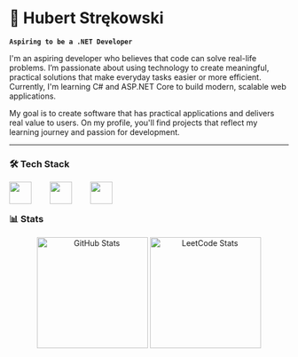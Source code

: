 # 🦾 Hubert Strękowski

**`Aspiring to be a .NET Developer`**

I'm an aspiring developer who believes that code can solve real-life problems. I’m passionate about using technology to create meaningful, practical solutions that make everyday tasks easier or more efficient.
Currently, I'm learning C# and ASP.NET Core to build modern, scalable web applications.

My goal is to create software that has practical applications and delivers real value to users. On my profile, you'll find projects that reflect my learning journey and passion for development.

---

<!-- Tutaj będą TOP PROJECTS jak już je zrobie -->

### 🛠 Tech Stack
<img align="left" width="40px;" style="padding-right: 30px;" src="https://cdn.jsdelivr.net/gh/devicons/devicon@latest/icons/csharp/csharp-plain.svg" />
<img align="left" width="40px;" style="padding-right: 30px;" src="https://cdn.jsdelivr.net/gh/devicons/devicon@latest/icons/dotnetcore/dotnetcore-original.svg" />
<img align="left" width="40px;" style="padding-right: 30px;" src="https://cdn.jsdelivr.net/gh/devicons/devicon@latest/icons/git/git-original.svg" />                  
          

<br/>

#

### 📊 Stats
<!--![GitHub Stats](https://github-readme-stats.vercel.app/api?username=hstrekowski&show_icons=true&theme=github_dark)
<a href="https://leetcode.com/hstrekowski/">
  <img src="https://leetcard.jacoblin.cool/hstrekowski?theme=dark&ext=contest" alt="LeetCode Stats"/>
</a>-->

<p align="center">
  <img src="https://github-readme-stats.vercel.app/api?username=hstrekowski&show_icons=true&theme=dark" alt="GitHub Stats" height="200"/>
  <a href="https://leetcode.com/hstrekowski/">
    <img src="https://leetcard.jacoblin.cool/hstrekowski?theme=dark&ext=contest" alt="LeetCode Stats" height="200"/>
  </a>
</p>


